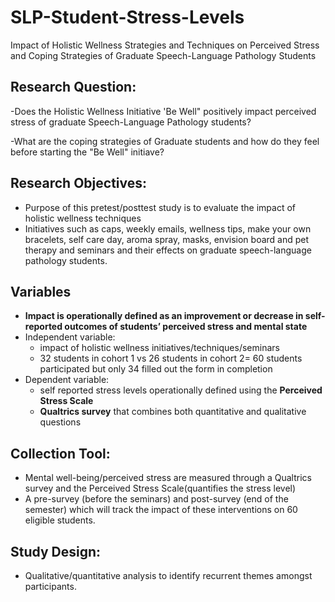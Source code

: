 # SLP-Student-Stress-Levels
Impact of Holistic Wellness Strategies and Techniques on Perceived Stress and Coping Strategies of Graduate Speech-Language Pathology Students

## Research Question:
-Does the Holistic Wellness Initiative 'Be Well" positively impact perceived stress of graduate Speech-Language Pathology students?

-What are the coping strategies of Graduate students and how do they feel before starting the "Be Well" initiave?

## Research Objectives:
- Purpose of this pretest/posttest study is to evaluate the impact of holistic wellness techniques
- Initiatives such as caps, weekly emails, wellness tips, make your own bracelets, self care day, aroma spray, masks, envision board and pet therapy and seminars and their effects on graduate speech-language pathology students.

## Variables
- **Impact is operationally defined as an improvement or decrease in self-reported outcomes of students’ perceived stress and mental state**
- Independent variable:
  - impact of holistic wellness initiatives/techniques/seminars
  - 32 students in cohort 1 vs 26 students in cohort 2= 60 students participated but only 34 filled out the form in completion
- Dependent variable:
  - self reported stress levels operationally defined using the **Perceived Stress Scale**
  - **Qualtrics survey** that combines both quantitative and qualitative questions
    

## Collection Tool:
- Mental well-being/perceived stress are measured through a Qualtrics survey and the Perceived
Stress Scale(quantifies the stress level)
- A pre-survey (before the seminars) and post-survey (end of the semester) which will track the impact of these interventions on 60 eligible students.

## Study Design:
- Qualitative/quantitative analysis to identify recurrent themes amongst participants.



